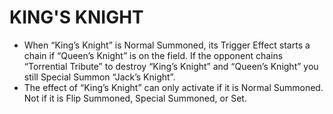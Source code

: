 
# KING'S KNIGHT

*   When “King’s Knight” is Normal Summoned, its Trigger Effect starts a chain if “Queen’s Knight” is on the field. If the opponent chains “Torrential Tribute” to destroy “King’s Knight” and “Queen’s Knight” you still Special Summon “Jack’s Knight”.
*   The effect of “King’s Knight” can only activate if it is Normal Summoned. Not if it is Flip Summoned, Special Summoned, or Set.

  